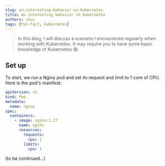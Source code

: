 ```yaml
---
slug: an-interesting-behavior-in-kubernetes
title: An interesting behavior in Kubernetes
authors: chuc
tags: [fun-fact, kubernetes]
---
```


> In this blog, I will discuss a scenario I encountered regularly when working with Kubernetes. It may require you to have some basic knowledge of Kubernetes 😅.

<!-- truncate -->

## Set up

To start, we run a Nginx pod and set its request and limit to 1 core of CPU. Here is the pod's manifest:

```yaml
apiVersion: v1
kind: Pod
metadata:
  name: nginx
spec:
  containers:
    - image: nginx:1.27
      name: nginx
      resources:
        requests:
          cpu: 1
        limits:
          cpu: 1
```

(to be continued...)
